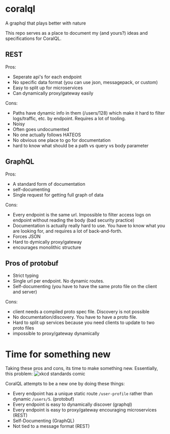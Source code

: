 # coralql
A graphql that plays better with nature


This repo serves as a place to document my (and yours?) ideas and specifications for CoralQL. 


## REST

Pros:

* Seperate api's for each endpoint
* No specific data format (you can use json, messagepack, or custom)
* Easy to split up for microservices
* Can dynamically proxy/gateway easily

Cons:
 
* Paths have dynamic info in them (/users/128) which make it hard to filter logs/traffic, etc. by endpoint. Requires a lot of tooling.
* Noisy
* Often goes undocumented
* No one actually follows HATEOS
* No obvious one place to go for documentation
* hard to know what should be a path vs query vs body parameter

## GraphQL

Pros:

* A standard form of documentation
* self-documenting
* Single request for getting full graph of data

Cons:

* Every endpoint is the same url. Impossible to filter access logs on endpoint without reading the body (bad security practice)
* Documentation is actually really hard to use. You have to know what you are looking for, and requires a lot of back-and-forth. 
* Forces JSON
* Hard to dymically proxy/gateway
* encourages monolithic structure


## Pros of protobuf

* Strict typing
* Single url per endpoint. No dynamic routes.
* Self-documenting (you have to have the same proto file on the client and server)

Cons:
* client needs a compiled proto spec file. Discovery is not possible
* No documentation/discovery. You have to have a proto file.
* Hard to split up services because you need clients to update to two proto files
* impossible to proxy/gateway dynamically


# Time for something new

Taking these pros and cons, its time to make something new.
Essentially, this problem: ![xkcd standards comic](https://imgs.xkcd.com/comics/standards.png)

CoralQL attempts to be a new one by doing these things:

* Every endpoint has a unique static route `/user-profile` rather than dynamic `/users/5`. (protobuf)
* Every endpoint is easy to dynamically discover (graphql)
* Every endpoint is easy to proxy/gateway encouraging microservices (REST)
* Self-Documenting (GraphQL)
* Not tied to a message format (REST)


